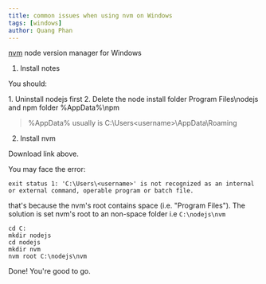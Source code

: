 ```yaml
---
title: common issues when using nvm on Windows
tags: [windows]
author: Quang Phan
---
```


[nvm](https://github.com/coreybutler/nvm-windows) node version manager for Windows

1. Install notes

You should:

1\. Uninstall nodejs first
2\. Delete the node install folder Program Files\nodejs and npm folder %AppData%\npm

> %AppData% usually is C:\Users\<username>\AppData\Roaming

2. Install nvm

Download link above.

You may face the error:

```
exit status 1: 'C:\Users\<username>' is not recognized as an internal or external command, operable program or batch file.
```

that's because the nvm's root contains space (i.e. "Program Files"). The solution is set nvm's root to an non-space folder i.e `C:\nodejs\nvm`

```
cd C:
mkdir nodejs
cd nodejs
mkdir nvm
nvm root C:\nodejs\nvm
```

Done! You're good to go.
